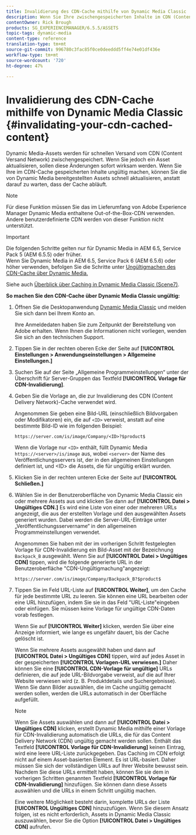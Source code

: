 ```yaml
---
title: Invalidierung des CDN-Cache mithilfe von Dynamic Media Classic
description: Wenn Sie Ihre zwischengespeicherten Inhalte im CDN (Content Versand Network) für ungültig erklären, können Sie Assets, die von Dynamic Media Classic bereitgestellt werden, schnell aktualisieren, anstatt darauf zu warten, dass der Cache abläuft.
contentOwner: Rick Brough
products: SG_EXPERIENCEMANAGER/6.5.5/ASSETS
topic-tags: dynamic-media
content-type: reference
translation-type: tm+mt
source-git-commit: 996780c3fac85f0ce0deeddd5ff4e74e01df436e
workflow-type: tm+mt
source-wordcount: '720'
ht-degree: 47%

---
```



# Invalidierung des CDN-Cache mithilfe von Dynamic Media Classic {#invalidating-your-cdn-cached-content}

Dynamic Media-Assets werden für schnellen Versand vom CDN (Content Versand Network) zwischengespeichert. Wenn Sie jedoch ein Asset aktualisieren, sollen diese Änderungen sofort wirksam werden. Wenn Sie Ihre im CDN-Cache gespeicherten Inhalte ungültig machen, können Sie die von Dynamic Media bereitgestellten Assets schnell aktualisieren, anstatt darauf zu warten, dass der Cache abläuft.

>[!NOTE]
>
>Für diese Funktion müssen Sie das im Lieferumfang von Adobe Experience Manager Dynamic Media enthaltene Out-of-the-Box-CDN verwenden. Andere benutzerdefinierte CDN werden von dieser Funktion nicht unterstützt.

>[!IMPORTANT]
>
>Die folgenden Schritte gelten nur für Dynamic Media in AEM 6.5, Service Pack 5 (AEM 6.5.5) oder früher.<br>Wenn Sie Dynamic Media in AEM 6.5, Service Pack 6 (AEM 6.5.6) oder höher verwenden, befolgen Sie die Schritte unter  [Ungültigmachen des CDN-Cache über Dynamic Media.](/help/assets/invalidate-cdn-cache-dynamic-media.md)

Siehe auch [Überblick über Caching in Dynamic Media Classic (Scene7)](https://helpx.adobe.com/de/experience-manager/scene7/kb/base/caching-questions/scene7-caching-overview.html).

**So machen Sie den CDN-Cache über Dynamic Media Classic ungültig:**

1. Öffnen Sie die Desktopanwendung [Dynamic Media Classic](https://experienceleague.adobe.com/docs/dynamic-media-classic/using/intro/dynamic-media-classic-desktop-app.html?lang=en#system-requirements-dmc-app) und melden Sie sich dann bei Ihrem Konto an.

   Ihre Anmeldedaten haben Sie zum Zeitpunkt der Bereitstellung von Adobe erhalten. Wenn Ihnen die Informationen nicht vorliegen, wenden Sie sich an den technischen Support.

1. Tippen Sie in der rechten oberen Ecke der Seite auf **[!UICONTROL Einstellungen > Anwendungseinstellungen > Allgemeine Einstellungen.]**
1. Suchen Sie auf der Seite „Allgemeine Programmeinstellungen“ unter der Überschrift für Server-Gruppen das Textfeld **[!UICONTROL Vorlage für CDN-Invalidierung]**.

1. Geben Sie die Vorlage an, die zur Invalidierung des CDN (Content Delivery Network)-Cache verwendet wird.

   Angenommen Sie geben eine Bild-URL (einschließlich Bildvorgaben oder Modifikatoren) ein, die auf `<ID>` verweist, anstatt auf eine bestimmte Bild-ID wie im folgenden Beispiel:

   `https://server.com/is/image/Company/<ID>?$product$`

   Wenn die Vorlage nur `<ID>` enthält, füllt Dynamic Media `https://<server>/is/image` aus, wobei `<server>` der Name des Veröffentlichungsservers ist, der in den allgemeinen Einstellungen definiert ist, und &lt;ID> die Assets, die für ungültig erklärt wurden.

1. Klicken Sie in der rechten unteren Ecke der Seite auf **[!UICONTROL Schließen.]**
1. Wählen Sie in der Benutzeroberfläche von Dynamic Media Classic ein oder mehrere Assets aus und klicken Sie dann auf **[!UICONTROL Datei > Ungültiges CDN.]** Es wird eine Liste von einer oder mehreren URLs angezeigt, die aus der erstellten Vorlage und den ausgewählten Assets generiert wurden. Dabei werden die Server-URL-Einträge unter „Veröffentlichungsservername“ in den allgemeinen Programmeinstellungen verwendet.

   Angenommen Sie haben mit der im vorherigen Schritt festgelegten Vorlage für CDN-Invalidierung ein Bild-Asset mit der Bezeichnung `Backpack_B` ausgewählt. Wenn Sie auf **[!UICONTROL Datei > Ungültiges CDN]** tippen, wird die folgende generierte URL in der Benutzeroberfläche &quot;CDN-Ungültigmachung&quot;angezeigt:

   `https://server.com/is/image/Company/Backpack_B?$product$`

1. Tippen Sie im Feld URL-Liste auf **[!UICONTROL Weiter]**, um den Cache für jede bestimmte URL zu leeren. Sie können eine URL bearbeiten oder eine URL hinzufügen, indem Sie sie in das Feld &quot;URL-Liste&quot;eingeben oder einfügen. Sie müssen keine Vorlage für ungültige CDN-Daten vorab festlegen.

   Wenn Sie auf **[!UICONTROL Weiter]** klicken, werden Sie über eine Anzeige informiert, wie lange es ungefähr dauert, bis der Cache gelöscht ist.

   Wenn Sie mehrere Assets ausgewählt haben und dann auf **[!UICONTROL Datei > Ungültiges CDN]** tippen, wird auf jedes Asset in der gespeicherten **[!UICONTROL Vorlagen-URL verwiesen.]** Daher können Sie eine  **[!UICONTROL CDN-Vorlage für ungültige]** URLs definieren, die auf jede URL-Bildvorgabe verweist, auf die auf Ihrer Website verwiesen wird (z. B. Produktdetails und Suchergebnisse). Wenn Sie dann Bilder auswählen, die im Cache ungültig gemacht werden sollen, werden die URLs automatisch in der Oberfläche aufgefüllt.

   >[!NOTE]
   >
   >Wenn Sie Assets auswählen und dann auf **[!UICONTROL Datei > Ungültiges CDN]** klicken, erstellt Dynamic Media mithilfe einer Vorlage für CDN-Invalidierung automatisch die URLs, die für das Content Delivery Network (CDN) ungültig gemacht werden sollen. Enthält das Textfeld **[!UICONTROL Vorlage für CDN-Invalidierung]** keinen Eintrag, wird eine leere URL-Liste zurückgegeben. Das Caching im CDN erfolgt nicht auf einem Asset-basierten Element. Es ist URL-basiert. Daher müssen Sie sich der vollständigen URLs auf Ihrer Website bewusst sein. Nachdem Sie diese URLs ermittelt haben, können Sie sie dem in vorherigen Schritten genannten Textfeld **[!UICONTROL Vorlage für CDN-Invalidierung]** hinzufügen. Sie können dann diese Assets auswählen und die URLs in einem Schritt ungültig machen.
   >
   >Eine weitere Möglichkeit besteht darin, komplette URLs der Liste **[!UICONTROL Ungültiges CDN]** hinzuzufügen. Wenn Sie diesem Ansatz folgen, ist es nicht erforderlich, Assets in Dynamic Media Classic auszuwählen, bevor Sie die Option **[!UICONTROL Datei > Ungültiges CDN]** aufrufen.

